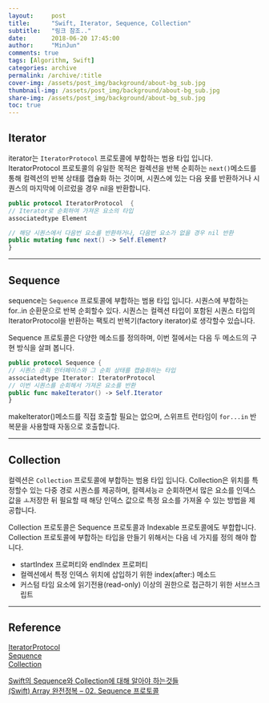 ```yaml
---
layout:     post
title:      "Swift, Iterator, Sequence, Collection"
subtitle:   "링크 참조.."
date:       2018-06-20 17:45:00
author:     "MinJun"
comments: true 
tags: [Algorithm, Swift]
categories: archive
permalink: /archive/:title
cover-img: /assets/post_img/background/about-bg_sub.jpg
thumbnail-img: /assets/post_img/background/about-bg_sub.jpg
share-img: /assets/post_img/background/about-bg_sub.jpg
toc: true
---
```


## Iterator

iterator는 `IteratorProtocol` 프로토콜에 부합하는 범용 타입 입니다. IteratorProtocol 프로토콜의 유일한 목적은 컬렉션을 반복 순회하는 `next()`메소드를 통해 컬렉션의 반복 상태를 캡슐화 하는 것이며, 시퀀스에 있는 다음 욧를 반환하거나 시퀀스의 마지막에 이르렀을 경우 nil을 반환합니다. 

```swift
public protocol IteratorProtocol  {
// Iterator로 순회하여 가져온 요소의 타입 
associatedtype Element

// 해당 시퀀스에서 다음번 요소를 반환하거나, 다음번 요소가 없을 경우 nil 반환 
public mutating func next() -> Self.Element? 
}
```

---

## Sequence 

sequence는 `Sequence` 프로토콜에 부합하는 범용 타입 입니다. 시퀀스에 부합하는 for..in 순환문으로 반복 순회할수 있다. 시퀀스는 컬렉션 타입이 포함된 시퀀스 타입의 IteratorProtocol을 반환하는 팩토리 반복기(factory iterator)로 생각할수 있습니다. 

Sequence 프로토콜은 다양한 메소드를 정의하며, 이번 절에서는 다음 두 메소드의 구현 방식을 살펴 봅니다. 

```swift
public protocol Sequence {
// 시퀀스 순회 인터페이스와 그 순회 상태를 캡슐화하는 타입
associatedtype Iterator: IteratorProtocol
// 이번 시퀀스를 순회해서 가져온 요소를 반환
public func makeIterator() -> Self.Iterator 
}
```

makeIterator()메소드를 직접 호출할 필요는 없으며, 스위프트 런타임이 `for...in` 반복문을 사용할때 자동으로 호출합니다.

---

## Collection 

컬렉션은 `Collection` 프로토콜에 부합하는 범용 타입 입니다. Collection은 위치를 특정할수 있는 다중 경로 시퀀스를 제공하며, 컬렉셔능ㄹ 순회하면서 많은 요소를 인덱스 값을 ㅗ저장한 뒤 필요할 때 해당 인덱스 값으로 특정 요소를 가져올 수 있는 방법을 제공합니다. 

Collection 프로토콜은 Sequence 프로토콜과 Indexable 프로토콜에도 부합합니다. Collection 프로토콜에 부합하는 타입을 만들기 위해서는 다음 네 가지를 정의 해야 합니다.

- startIndex 프로퍼티와 endIndex 프로퍼티
- 컬렉션에서 특정 인덱스 위치에 삽입하기 위한 index(after:) 메소드
- 커스텀 타임 요소에 읽기전용(read-only) 이상의 권한으로 접근하기 위한 서브스크립트 

---

## Reference 

[IteratorProtocol](https://developer.apple.com/documentation/swift/iteratorprotocol)<br>
[Sequence](https://developer.apple.com/documentation/swift/sequence)<br>
[Collection](https://developer.apple.com/documentation/swift/collection)<br>

[Swift의 Sequence와 Collection에 대해 알아야 하는것들](https://academy.realm.io/kr/posts/try-swift-soroush-khanlou-sequence-collection/)<br>
[(Swift) Array 완전정복 – 02. Sequence 프로토콜](https://soooprmx.com/archives/7047)<br>

